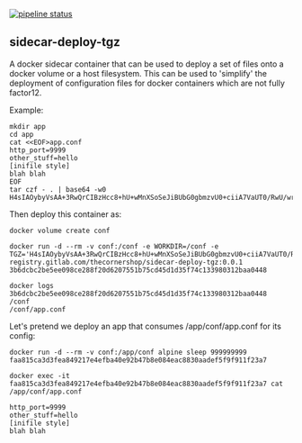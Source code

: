[![pipeline status](https://gitlab.com/theCornerShop/sidecar-deploy-tgz/badges/next-release/pipeline.svg)](https://gitlab.com/theCornerShop/sidecar-deploy-tgz/commits/next-release)
## sidecar-deploy-tgz

A docker sidecar container that can be used to deploy a set of files onto a docker volume or a host filesystem.
This can be used to 'simplify' the deployment of configuration files for docker
containers which are not fully factor12.

Example:

    mkdir app
    cd app
    cat <<EOF>app.conf
    http_port=9999
    other_stuff=hello
    [inifile style]
    blah blah
    EOF
    tar czf - . | base64 -w0
    H4sIAOybyVsAA+3RwQrCIBzHcc8+hU+wMnXSoSeJiBUbG0gbmzvU0+ciiA7VaUT0/RwU/wr+4JctxOyWiXcu7Sa3ejWdtXf6Nr8T2ph8ZbTzNk9z760Wys0fTYhxiEWvlCguY3j37tP9j8oWRddlx/ZUzffHVHBu7ev+vX3uX2vjU//L+SI9/Hn/dYzdvmv7uFknso112e+HOFbVpi5DaOW2OTVVE0o1xHMod/IQilpNi5Tfzg4AAAAAAAAAAAAAAAD8uysMTwe1ACgAAA==

Then deploy this container as:

    docker volume create conf

    docker run -d --rm -v conf:/conf -e WORKDIR=/conf -e TGZ='H4sIAOybyVsAA+3RwQrCIBzHcc8+hU+wMnXSoSeJiBUbG0gbmzvU0+ciiA7VaUT0/RwU/wr+4JctxOyWiXcu7Sa3ejWdtXf6Nr8T2ph8ZbTzNk9z760Wys0fTYhxiEWvlCguY3j37tP9j8oWRddlx/ZUzffHVHBu7ev+vX3uX2vjU//L+SI9/Hn/dYzdvmv7uFknso112e+HOFbVpi5DaOW2OTVVE0o1xHMod/IQilpNi5Tfzg4AAAAAAAAAAAAAAAD8uysMTwe1ACgAAA==' registry.gitlab.com/thecornershop/sidecar-deploy-tgz:0.0.1
    3b6dcbc2be5ee098ce288f20d6207551b75cd45d1d35f74c133980312baa0448

    docker logs 3b6dcbc2be5ee098ce288f20d6207551b75cd45d1d35f74c133980312baa0448
    /conf
    /conf/app.conf

Let's pretend we deploy an app that consumes /app/conf/app.conf for its config:

    docker run -d --rm -v conf:/app/conf alpine sleep 999999999
    faa815ca3d3fea849217e4efba40e92b47b8e084eac8830aadef5f9f911f23a7

    docker exec -it faa815ca3d3fea849217e4efba40e92b47b8e084eac8830aadef5f9f911f23a7 cat /app/conf/app.conf

    http_port=9999
    other_stuff=hello
    [inifile style]
    blah blah
